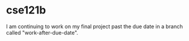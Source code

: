 # cse121b

I am continuing to work on my final project past the due date in a branch called "work-after-due-date".
